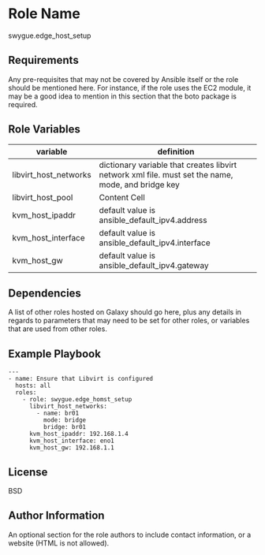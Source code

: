 Role Name
=========
swygue.edge_host_setup

Requirements
------------

Any pre-requisites that may not be covered by Ansible itself or the role should be mentioned here. For instance, if the role uses the EC2 module, it may be a good idea to mention in this section that the boto package is required.

Role Variables
--------------

| variable  | definition |
| ------------- | ------------- |
| libvirt_host_networks | dictionary variable that creates libvirt network xml file. must set the name, mode, and bridge key |
| libvirt_host_pool | Content Cell  |
| kvm_host_ipaddr | default value is ansible_default_ipv4.address  |
| kvm_host_interface | default value is ansible_default_ipv4.interface |
| kvm_host_gw | default value is ansible_default_ipv4.gateway |

Dependencies
------------

A list of other roles hosted on Galaxy should go here, plus any details in regards to parameters that may need to be set for other roles, or variables that are used from other roles.

Example Playbook
----------------

    ---
    - name: Ensure that Libvirt is configured
      hosts: all
      roles:
        - role: swygue.edge_homst_setup
          libvirt_host_networks:
            - name: br01
              mode: bridge
              bridge: br01
          kvm_host_ipaddr: 192.168.1.4
          kvm_host_interface: eno1
          kvm_host_gw: 192.168.1.1
   

License
-------

BSD

Author Information
------------------

An optional section for the role authors to include contact information, or a website (HTML is not allowed).
